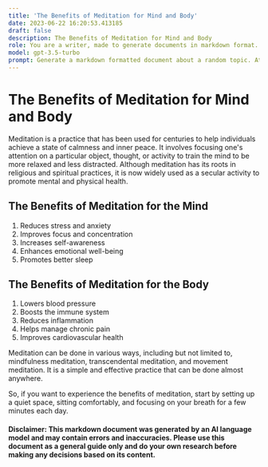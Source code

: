 ```yaml
---
title: 'The Benefits of Meditation for Mind and Body'
date: 2023-06-22 16:20:53.413185
draft: false
description: The Benefits of Meditation for Mind and Body
role: You are a writer, made to generate documents in markdown format. It is very important that all of the documents you generate are in valid markdown format.
model: gpt-3.5-turbo
prompt: Generate a markdown formatted document about a random topic. At the bottom, include a disclaimer explaining that the document was generated by you. The first line of the document should be the title. Make sure that the entire document is in proper markdown format, using a mix of various tags to make the document visually appealing.
---
```


# The Benefits of Meditation for Mind and Body

Meditation is a practice that has been used for centuries to help individuals achieve a state of calmness and inner peace. It involves focusing one's attention on a particular object, thought, or activity to train the mind to be more relaxed and less distracted. Although meditation has its roots in religious and spiritual practices, it is now widely used as a secular activity to promote mental and physical health. 

## The Benefits of Meditation for the Mind

1. Reduces stress and anxiety
2. Improves focus and concentration
3. Increases self-awareness
4. Enhances emotional well-being
5. Promotes better sleep 

## The Benefits of Meditation for the Body

1. Lowers blood pressure
2. Boosts the immune system 
3. Reduces inflammation 
4. Helps manage chronic pain 
5. Improves cardiovascular health 

Meditation can be done in various ways, including but not limited to, mindfulness meditation, transcendental meditation, and movement meditation. It is a simple and effective practice that can be done almost anywhere.

So, if you want to experience the benefits of meditation, start by setting up a quiet space, sitting comfortably, and focusing on your breath for a few minutes each day.

#### Disclaimer: This markdown document was generated by an AI language model and may contain errors and inaccuracies. Please use this document as a general guide only and do your own research before making any decisions based on its content.